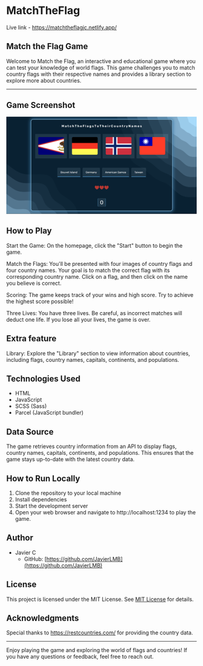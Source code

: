 # MatchTheFlag

Live link - https://matchtheflagjc.netlify.app/

## **Match the Flag Game**

Welcome to Match the Flag, an interactive and educational game where you can test your knowledge of world flags. This game challenges you to match country flags with their respective names and provides a library section to explore more about countries.

---

## **Game Screenshot**

<img src="/src/imgs/Game Screenshot.png" alt="Game Screenshot">

## **How to Play**

Start the Game: On the homepage, click the "Start" button to begin the game.

Match the Flags: You'll be presented with four images of country flags and four country names. Your goal is to match the correct flag with its corresponding country name. Click on a flag, and then click on the name you believe is correct.

Scoring: The game keeps track of your wins and high score. Try to achieve the highest score possible!

Three Lives: You have three lives. Be careful, as incorrect matches will deduct one life. If you lose all your lives, the game is over.

## **Extra feature**

Library: Explore the "Library" section to view information about countries, including flags, country names, capitals, continents, and populations.

## **Technologies Used**

- HTML
- JavaScript
- SCSS (Sass)
- Parcel (JavaScript bundler)

## **Data Source**

The game retrieves country information from an API to display flags, country names, capitals, continents, and populations. This ensures that the game stays up-to-date with the latest country data.

## **How to Run Locally**

1. Clone the repository to your local machine
2. Install dependencies
3. Start the development server
4. Open your web browser and navigate to http://localhost:1234 to play the game.

## **Author**

- Javier C
  - GitHub: [https://github.com/JavierLMB](https://github.com/JavierLMB)

## **License**

This project is licensed under the MIT License.
See [MIT License](https://opensource.org/licenses/mit-license.php) for details.

## **Acknowledgments**

Special thanks to https://restcountries.com/ for providing the country data.

---

Enjoy playing the game and exploring the world of flags and countries! If you have any questions or feedback, feel free to reach out.
